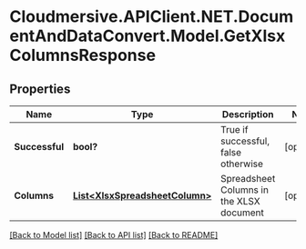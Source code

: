 # Cloudmersive.APIClient.NET.DocumentAndDataConvert.Model.GetXlsxColumnsResponse
## Properties

Name | Type | Description | Notes
------------ | ------------- | ------------- | -------------
**Successful** | **bool?** | True if successful, false otherwise | [optional] 
**Columns** | [**List&lt;XlsxSpreadsheetColumn&gt;**](XlsxSpreadsheetColumn.md) | Spreadsheet Columns in the XLSX document | [optional] 

[[Back to Model list]](../README.md#documentation-for-models) [[Back to API list]](../README.md#documentation-for-api-endpoints) [[Back to README]](../README.md)

